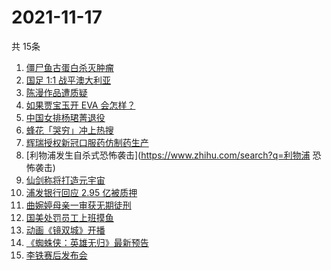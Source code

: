 # 2021-11-17
  共 15条

  <!-- BEGIN -->
  <!-- 最后更新时间:Wed Nov 17 2021 11:09:06 GMT+0000 (Coordinated Universal Time) -->
  1. [僵尸鱼古蛋白杀灭肿瘤](https://www.zhihu.com/search?q=僵尸鱼)
1. [国足 1:1 战平澳大利亚](https://www.zhihu.com/search?q=中国男足)
1. [陈漫作品遭质疑](https://www.zhihu.com/search?q=陈漫)
1. [如果贾宝玉开 EVA 会怎样？](https://www.zhihu.com/search?q=贾宝玉)
1. [中国女排杨珺菁退役](https://www.zhihu.com/search?q=杨珺菁)
1. [蜂花「哭穷」冲上热搜](https://www.zhihu.com/search?q=蜂花)
1. [辉瑞授权新冠口服药仿制药生产](https://www.zhihu.com/search?q=辉瑞)
1. [利物浦发生自杀式恐怖袭击](https://www.zhihu.com/search?q=利物浦 恐怖袭击)
1. [仙剑称将打造元宇宙](https://www.zhihu.com/search?q=仙剑奇侠传)
1. [浦发银行回应 2.95 亿被质押](https://www.zhihu.com/search?q=浦发银行)
1. [曲婉婷母亲一审获无期徒刑](https://www.zhihu.com/search?q=曲婉婷母亲)
1. [国美处罚员工上班摸鱼](https://www.zhihu.com/search?q=国美)
1. [动画《镜双城》开播](https://www.zhihu.com/search?q=镜双城)
1. [《蜘蛛侠：英雄无归》最新预告](https://www.zhihu.com/search?q=蜘蛛侠)
1. [李铁赛后发布会](https://www.zhihu.com/search?q=李铁)
  <!-- END -->
  